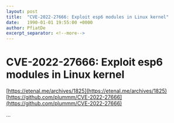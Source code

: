 ```yaml
---
layout: post
title:  "CVE-2022-27666: Exploit esp6 modules in Linux kernel"
date:   1990-01-01 19:55:00 +0000
author: PfiatDe
excerpt_separator: <!--more-->
---
```


# CVE-2022-27666: Exploit esp6 modules in Linux kernel
[https://etenal.me/archives/1825](https://etenal.me/archives/1825)
[https://github.com/plummm/CVE-2022-27666](https://github.com/plummm/CVE-2022-27666)

...
<!--more-->
